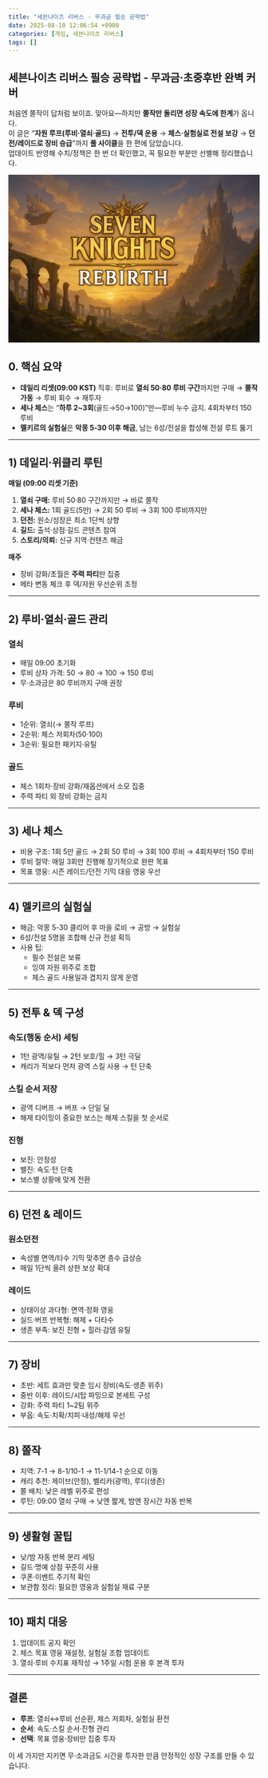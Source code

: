```yaml
---
title: "세븐나이츠 리버스 - 무과금 필승 공략법"
date: 2025-08-10 12:06:54 +0900
categories: [게임, 세븐나이츠 리버스]
tags: []
---
```


## 세븐나이츠 리버스 필승 공략법 - 무과금·초중후반 완벽 커버

처음엔 쫄작이 답처럼 보이죠. 맞아요—하지만 **쫄작만 돌리면 성장 속도에 한계**가 옵니다.  
이 글은 “**자원 루프(루비·열쇠·골드)** → **전투/덱 운용** → **체스·실험실로 전설 보강** → **던전/레이드로 장비 승급**”까지 **풀 사이클**을 한 편에 담았습니다.  
업데이트 반영해 수치/정책은 한 번 더 확인했고, 꼭 필요한 부분만 선별해 정리했습니다.

![세븐나이츠](assets/img/seven/1754737251916.png)

## 0. 핵심 요약

- **데일리 리셋(09:00 KST)** 직후: 루비로 **열쇠 50·80 루비 구간**까지만 구매 → **쫄작 가동** → 루비 회수 → 재투자
- **세나 체스**는 “**하루 2~3회**(골드→50→100)”만—루비 누수 금지. 4회차부터 150 루비
- **멜키르의 실험실**은 **악몽 5-30 이후 해금**, 남는 6성/전설을 합성해 전설 루트 뚫기

---

## 1) 데일리·위클리 루틴

**매일 (09:00 리셋 기준)**  
1) **열쇠 구매:** 루비 50·80 구간까지만 → 바로 쫄작  
2) **세나 체스:** 1회 골드(5만) → 2회 50 루비 → 3회 100 루비까지만  
3) **던전:** 원소/성장은 최소 1단씩 상향  
4) **길드:** 출석·상점·길드 콘텐츠 참여  
5) **스토리/의뢰:** 신규 지역·컨텐츠 해금

**매주**  
- 장비 강화/초월은 **주력 파티**만 집중  
- 메타 변동 체크 후 덱/자원 우선순위 조정

---

## 2) 루비·열쇠·골드 관리

### 열쇠
- 매일 09:00 초기화
- 루비 상자 가격: 50 → 80 → 100 → 150 루비
- 무·소과금은 80 루비까지 구매 권장

### 루비
- 1순위: 열쇠(→ 쫄작 루프)
- 2순위: 체스 저회차(50·100)
- 3순위: 필요한 패키지·유틸

### 골드
- 체스 1회차·장비 강화/재옵션에서 소모 집중
- 주력 파티 외 장비 강화는 금지

---

## 3) 세나 체스

- 비용 구조: 1회 5만 골드 → 2회 50 루비 → 3회 100 루비 → 4회차부터 150 루비
- 루비 절약: 매일 3회만 진행해 장기적으로 완판 목표
- 목표 영웅: 시즌 레이드/던전 기믹 대응 영웅 우선

---

## 4) 멜키르의 실험실

- 해금: 악몽 5-30 클리어 후 마을 로비 → 공방 → 실험실
- 6성/전설 5명을 조합해 신규 전설 획득
- 사용 팁:
  - 필수 전설은 보류
  - 잉여 자원 위주로 조합
  - 체스 골드 사용일과 겹치지 않게 운영

---

## 5) 전투 & 덱 구성

### 속도(행동 순서) 세팅
- 1턴 광역/유틸 → 2턴 보호/힐 → 3턴 극딜
- 캐리가 적보다 먼저 광역 스킬 사용 → 턴 단축

### 스킬 순서 저장
- 광역 디버프 → 버프 → 단일 딜
- 해제 타이밍이 중요한 보스는 해제 스킬을 첫 순서로

### 진형
- 보진: 안정성
- 밸진: 속도·턴 단축
- 보스별 상황에 맞게 전환

---

## 6) 던전 & 레이드

### 원소던전
- 속성별 면역/타수 기믹 맞추면 층수 급상승
- 매일 1단씩 올려 상한 보상 확대

### 레이드
- 상태이상 과다형: 면역·정화 영웅
- 실드·버프 반복형: 해제 + 다타수
- 생존 부족: 보진 진형 + 힐러·감뎀 유틸

---

## 7) 장비

- 초반: 세트 효과만 맞춘 임시 장비(속도·생존 위주)
- 중반 이후: 레이드/시탑 파밍으로 본세트 구성
- 강화: 주력 파티 1~2팀 위주
- 부옵: 속도·치확/치피·내성/해제 우선

---

## 8) 쫄작

- 지역: 7-1 → 8-1/10-1 → 11-1/14-1 순으로 이동
- 캐리 추천: 제이브(안정), 벨리카(광역), 루디(생존)
- 쫄 배치: 낮은 레벨 위주로 편성
- 루틴: 09:00 열쇠 구매 → 낮엔 짧게, 밤엔 장시간 자동 반복

---

## 9) 생활형 꿀팁

- 낮/밤 자동 반복 분리 세팅
- 길드·명예 상점 꾸준히 사용
- 쿠폰·이벤트 주기적 확인
- 보관함 정리: 필요한 영웅과 실험실 재료 구분

---

## 10) 패치 대응

1) 업데이트 공지 확인  
2) 체스 목표 영웅 재설정, 실험실 조합 업데이트  
3) 열쇠·루비 수지표 재작성 → 1주일 시험 운용 후 본격 투자

---

## 결론

- **루프**: 열쇠↔루비 선순환, 체스 저회차, 실험실 환전  
- **순서**: 속도·스킬 순서·진형 관리  
- **선택**: 목표 영웅·장비만 집중 투자  

이 세 가지만 지키면 무·소과금도 시간을 투자한 만큼 안정적인 성장 구조를 만들 수 있습니다.

